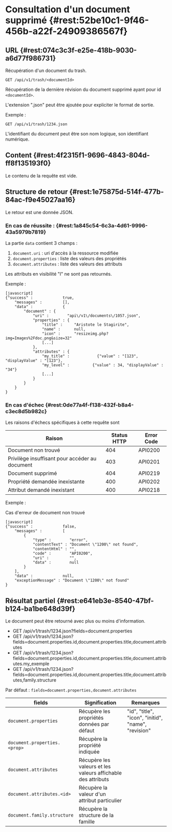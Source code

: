 # Consultation d'un document supprimé  {#rest:52be10c1-9f46-456b-a22f-24909386567f}

## URL {#rest:074c3c3f-e25e-418b-9030-a6d77f986731}

Récupération d'un document du trash.

    GET /api/v1/trash/<documentId>

Récupération de la dernière révision du document supprimé ayant pour id `<documentId>`.

L'extension ".json" peut être ajoutée pour expliciter le format de sortie.

Exemple :

    GET /api/v1/trash/1234.json

L'identifiant du document peut être son nom logique, son identifiant numérique.

## Content {#rest:4f2315f1-9696-4843-804d-ff8f135193f0}

Le contenu de la requête est vide.

## Structure de retour {#rest:1e75875d-514f-477b-84ac-f9e45027aa16}

Le retour est une donnée JSON.

### En cas de réussite : {#rest:1a845c54-6c3a-4d61-9996-43a5979b7819}

La partie `data` contient 3 champs :

1.  `document.uri` : uri d'accès à la ressource modifiée
1.  `document.properties` : liste des valeurs des propriétés
1.  `document.attributes` : liste des valeurs des attributs

Les attributs en visibilité "I" ne sont pas retournés. 

Exemple :

    [javascript]
    {"success" :             true,
        "messages" :         [],
        "data" :             {
            "document" : {
                "uri" :        "api\/v1\/documents\/1057.json",
                "properties" : {
                    "title" :     "Aristote le Stagirite",
                    "name" :      null,
                    "icon" :      "resizeimg.php?img=Images%2Fdoc.png&size=32"
                    [...]
                },
                "attributes" : {
                    "my_title" :            {"value" : "[123", "displayValue" : "[123"},
                    "my_level" :          {"value" : 34, "displayValue" : "34"}
                    [...]
                }
            }
        }
    }

### En cas d'échec {#rest:0de77a4f-f138-432f-b8a4-c3ec8d5b982c}

Les raisons d'échecs spécifiques à cette requête sont 

|                     Raison                     | Status HTTP | Error Code |
| ---------------------------------------------- | ----------- | ---------- |
| Document non trouvé                            |         404 | API0200    |
| Privilège insuffisant pour accéder au document |         403 | API0201    |
| Document supprimé                              |         404 | API0219    |
| Propriété demandée inexistante                 |         400 | API0202    |
| Attribut demandé inexistant                    |         400 | API0218    |

Exemple : 

Cas d'erreur de document non trouvé

    [javascript]
    {"success" :             false,
        "messages" :         [
            {
                "type" :        "error",
                "contentText" : "Document \"1200\" not found",
                "contentHtml" : "",
                "code" :        "API0200",
                "uri" :         "",
                "data" :        null
            }
        ],
        "data" :             null,
        "exceptionMessage" : "Document \"1200\" not found"
    }

## Résultat partiel {#rest:e641eb3e-8540-47bf-b124-ba1be648d39f}

Le document peut être retourné avec plus ou moins d'information.

* GET /api/v1/trash/1234.json?fields=document.properties
* GET /api/v1/trash/1234.json?fields=document.properties.id,document.properties.title,document.attributes
* GET /api/v1/trash/1234.json?fields=document.properties.id,document.properties.title,document.attributes.my_exemple
* GET /api/v1/trash/1234.json?fields=document.properties.id,document.properties.title,document.attributes,family.structure

Par défaut : `fields=document.properties,document.attributes`

|            fields            |                        Signification                         |                      Remarques                      |
| ---------------------------- | ------------------------------------------------------------ | --------------------------------------------------- |
| `document.properties`        | Récupère les propriétés données par défaut                   | "id", "title", "icon", "initid", "name", "revision" |
| `document.properties.<prop>` | Récupère la propriété indiquée                               |                                                     |
| `document.attributes`        | Récupère les valeurs et les valeurs affichable des attributs |                                                     |
| `document.attributes.<id>`   | Récupère la valeur d'un attribut particulier                 |                                                     |
| `document.family.structure`  | Récupère la structure de la famille                          |                                                     |